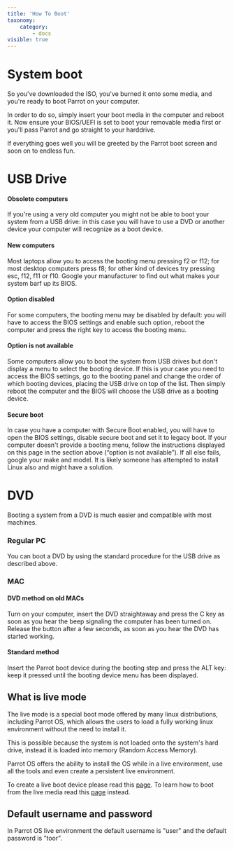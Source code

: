 ```yaml
---
title: 'How To Boot'
taxonomy:
    category:
        - docs
visible: true
---
```


# System boot

So you've downloaded the ISO, you've burned it onto some media, and you're ready to boot Parrot on your computer.

In order to do so, simply insert your boot media in the computer and reboot it. Now ensure your BIOS/UEFI is set to boot your removable media first or you'll pass Parrot and go straight to your harddrive.

 If everything goes well you will be greeted by the Parrot boot screen and soon on to endless fun.

# USB Drive

#### Obsolete computers

If you're using a very old computer you might not be able to boot your system from a USB drive: in this case you will have to use a DVD or another device your computer will recognize as a boot device.

#### New computers

Most laptops allow you to access the booting menu pressing f2 or f12; for most desktop computers press f8; for other kind of devices try pressing esc, f12, f11 or f10. Google your manufacturer to find out what makes your system barf up its BIOS.

#### Option disabled

For some computers, the booting menu may be disabled by default: you will have to access the BIOS settings and enable such option, reboot the computer and press the right key to access the booting menu.

#### Option is not available

Some computers allow you to boot the system from USB drives but don't display a menu to select the booting device. If this is your case you need to access the BIOS settings, go to the booting panel and change the order of which booting devices, placing the USB drive on top of the list. Then simply reboot the computer and the BIOS will choose the USB drive as a booting device.

#### Secure boot

In case you have a computer with Secure Boot enabled, you will have to open the BIOS settings, disable secure boot and set it to legacy boot. If your computer doesn't provide a booting menu, follow the instructions displayed on this page in the section above (“option is not available”). If all else fails, google your make and model. It is likely someone has attempted to install Linux also and might have a solution. 


# DVD

Booting a system from a DVD is much easier and compatible with most machines.


### Regular PC

You can boot a DVD by using the standard procedure for the USB drive as described above.


### MAC

#### DVD method on old MACs

Turn on your computer, insert the DVD straightaway and press the C key as soon as you hear the beep signaling the computer has been turned on. Release the button after a few seconds, as soon as you hear the DVD has started working.

#### Standard method

 Insert the Parrot boot device during the booting step and press the ALT key: keep it pressed until the booting device menu has been displayed.



## What is live mode

The live mode is a special boot mode offered by many linux distributions, including Parrot OS, which allows the users to load a fully working linux environment without the need to install it.

This is possible because the system is not loaded onto the system's hard drive, instead it is loaded into memory (Random Access Memory).

Parrot OS offers the ability to install the OS while in a live environment, use all the tools and even create a persistent live environment.

To create a live boot device please read this [page](https://www.parrotsec.org/docs/getting-started/create-boot-device/).
To learn how to boot from the live media read this [page](https://www.parrotsec.org/docs/getting-started/how-to-boot/) instead.

## Default username and password
In Parrot OS live environment the default username is "user" and the default password is "toor".